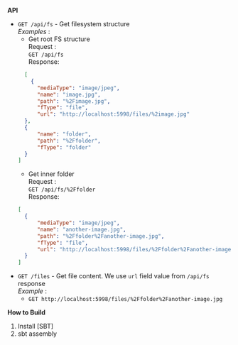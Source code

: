 **API**  
* `GET /api/fs` - Get filesystem structure  
_Examples_ :  
    * Get root FS structure   
    Request :   
    ``` GET /api/fs ```  
    Response:   
    ```json
      [
        {  
          "mediaType": "image/jpeg",  
          "name": "image.jpg",  
          "path": "%2Fimage.jpg",  
          "fType": "file",  
          "url": "http://localhost:5998/files/%2image.jpg"  
      },
      {
          "name": "folder",
          "path": "%2Ffolder",
          "fType": "folder"
      }
    ]    
    ``` 
    * Get inner folder   
    Request :   
    ``` GET /api/fs/%2Ffolder ```  
    Response:   
    ```json
    [
      {
          "mediaType": "image/jpeg",
          "name": "another-image.jpg",
          "path": "%2Ffolder%2Fanother-image.jpg",
          "fType": "file",
          "url": "http://localhost:5998/files/%2Ffolder%2Fanother-image.jpg"
      }
    ]    
    ```
* `GET /files` - Get file content. We use `url` field value from `/api/fs` response   
_Example_ :
    * `GET http://localhost:5998/files/%2Ffolder%2Fanother-image.jpg`
    
**How to Build**

1. Install [SBT]
2. sbt assembly